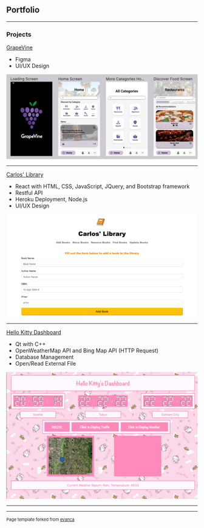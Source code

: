 ## Portfolio

---

### Projects

[GrapeVine](/grapevine)
* Figma
* UI/UX Design
<img src="images/grapevine.png?raw=true"/>

---
[Carlos' Library](/carlos)
* React with HTML, CSS, JavaScript, JQuery, and Bootstrap framework
* Restful API
* Heroku Deployment, Node.js
* UI/UX Design
<img src="images/carlosLibrary.png?raw=true"/>

---
[Hello Kitty Dashboard](/dashboard)
* Qt with C++
* OpenWeatherMap API and Bing Map API (HTTP Request)
* Database Management
* Open/Read External File
<img src="images/dashboard.png?raw=true"/>

---





---
<p style="font-size:11px">Page template forked from <a href="https://github.com/evanca/quick-portfolio">evanca</a></p>
<!-- Remove above link if you don't want to attibute -->
